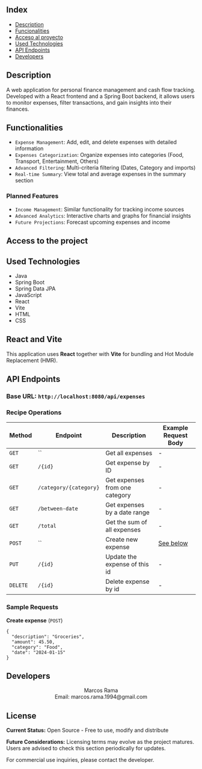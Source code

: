 
## Index

* [Description](#description)
* [Funcionalities](#functionalities)
* [Acceso al proyecto](#access-to-the-project)
* [Used Technologies](#used-technologies)
* [API Endpoints](#api-endpoints)
* [Developers](#developers)


## Description
A web application for personal finance management and cash flow tracking. Developed with a React frontend and a Spring Boot backend, it allows users to monitor expenses, filter transactions, and gain insights into their finances.

## Functionalities
- `Expense Management`: Add, edit, and delete expenses with detailed information
- `Expenses Categorization`: Organize expenses into categories (Food, Transport, Entertainment, Others)
- `Advanced Filtering`: Multi-criteria filtering (Dates, Category and imports)
- `Real-time Summary`: View total and average expenses in the summary section

### Planned Features
- `Income Management`: Similar functionality for tracking income sources
- `Advanced Analytics`: Interactive charts and graphs for financial insights
- `Future Projections`: Forecast upcoming expenses and income


## Access to the project


## Used Technologies
  * Java</br>
  * Spring Boot</br>
  * Spring Data JPA</br>
  * JavaScript</br>
  * React</br>
  * Vite</br>
  * HTML</br>
  * CSS</br>

## React and Vite
This application uses **React** together with **Vite** for bundling and Hot Module Replacement (HMR).

## API Endpoints

### Base URL: `http://localhost:8080/api/expenses`

### Recipe Operations

| Method | Endpoint              | Description                          | Example Request Body |
|--------|-----------------------|--------------------------------------|----------------------|
| `GET`  | ``            | Get all expenses                      | -                    |
| `GET`  | `/{id}`       | Get expense by ID                     | -                    |
| `GET`  | `/category/{category}`       | Get expenses from one category                     | -                    |
| `GET`  | `/between-date`       | Get expenses by a date range                   | -                    |
| `GET`  | `/total`       | Get the sum of all expenses                   | -                    |
| `POST` | ``            | Create new expense                    |  [See below](#-sample-requests)   |
| `PUT`  | `/{id}`       | Update the expense of this id              |-                    |
| `DELETE` | `/{id}`     | Delete expense by id                       | -                    |

###  Sample Requests

**Create expense** (`POST`)
```json:
{
  "description": "Groceries",
  "amount": 45.50,
  "category": "Food",
  "date": "2024-01-15"
}
```

## Developers

<div align= "center">Marcos Rama </div>
<div align= "center">Email: marcos.rama.1994@gmail.com</div>

## License

<div align="left">
  
**Current Status:** Open Source - Free to use, modify and distribute

**Future Considerations:** Licensing terms may evolve as the project matures. 
Users are advised to check this section periodically for updates.

For commercial use inquiries, please contact the developer.
</div>
